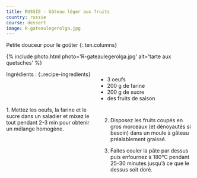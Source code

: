 ```yaml
---
title: RUSSIE - Gâteau léger aux fruits
country: russie
course: dessert
image: R-gateaulegerolga.jpg
---
```


Petite douceur pour le goûter
{:.ten.columns}
<!--fin extrait-->

{% include photo.html photo='R-gateaulegerolga.jpg' alt='tarte aux quetsches' %}

<div class="four columns" markdown="1">
Ingrédients :
{:.recipe-ingredients}

- 3 oeufs
- 200 g de farine
- 200 g de sucre
- des fruits de saison
</div>

<div class="ten columns" markdown="1">
1. Mettez les oeufs, la farine et le sucre dans un saladier et mixez le tout pendant
2-3 min pour obtenir un mélange homogène.

2. Disposez les fruits coupés en gros morceaux (et dénoyautés si besoin) dans un moule à gâteau préalablement graissé.

3. Faites couler la pâte par dessus puis enfournez à 180°C pendant 25-30 minutes jusqu’à ce que le dessus soit doré.
</div>
